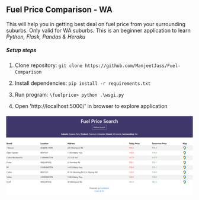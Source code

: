 ## Fuel Price Comparison - WA

This will help you in getting best deal on fuel price from your surrounding suburbs. Only valid for WA suburbs. This is an beginner application to learn *Python, Flask, Pandas & Heroku*

##### Setup steps

1. Clone repository: `git clone https://github.com/ManjeetJass/Fuel-Comparison`

2. Install dependencies: `pip install -r requirements.txt`

3. Run program: `\fuelprice> python .\wsgi.py`

4. Open 'http://localhost:5000/' in browser to explore application

   

##### ![](fuelprice.png)




